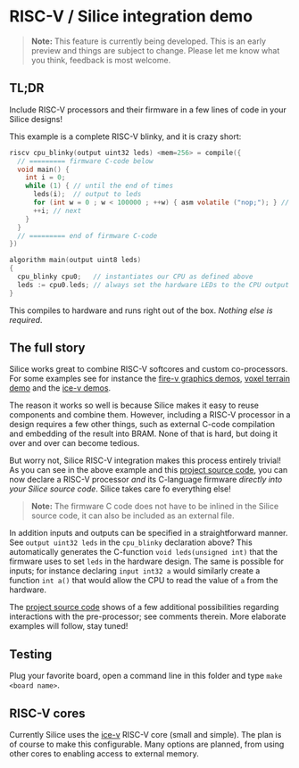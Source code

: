 # RISC-V / Silice integration demo

> **Note:** This feature is currently being developed. This is an early preview and things are subject to change. Please let me know what you think, feedback is most welcome.

## TL;DR

Include RISC-V processors and their firmware in a few lines of code in your Silice designs!

This example is a complete RISC-V blinky, and it is crazy short:
```c
riscv cpu_blinky(output uint32 leds) <mem=256> = compile({
  // ========= firmware C-code below
  void main() { 
    int i = 0;
    while (1) { // until the end of times
      leds(i);  // output to leds
      for (int w = 0 ; w < 100000 ; ++w) { asm volatile ("nop;"); } // wait
      ++i; // next
    }
  }
  // ========= end of firmware C-code
})

algorithm main(output uint8 leds)
{
  cpu_blinky cpu0;   // instantiates our CPU as defined above
  leds := cpu0.leds; // always set the hardware LEDs to the CPU output
}
```

This compiles to hardware and runs right out of the box. *Nothing else is required*.

## The full story

Silice works great to combine RISC-V softcores and custom co-processors.
For some examples see for instance the [fire-v graphics demos](../fire-v/README.md), [voxel terrain demo](../terrain/README.md) and the [ice-v demos](../ice-v/README.md).

The reason it works so well is because Silice makes it easy to reuse components and combine them. However, including a RISC-V processor in a design requires a few other things, such as external C-code compilation and embedding of the result into BRAM. None of that is hard, but doing it over and over can become tedious.

But worry not, Silice RISC-V integration makes this process entirely trivial! As you can see in the above example and this [project source code](main.ice),  you can now declare a RISC-V processor *and* its C-language firmware *directly into your Silice source code*. Silice takes care fo everything else! 

> **Note:** The firmware C code does not have to be inlined in the Silice source code, it can also be included as an external file.

In addition inputs and outputs can be specified in a straightforward manner. See `output uint32 leds` in the `cpu_blinky` declaration above? This automatically generates the C-function `void leds(unsigned int)` that the firmware uses to set `leds` in the hardware design. The same is possible for inputs; for instance declaring `input int32 a` would similarly create a function `int a()` that would allow the CPU to read the value of `a` from the hardware.

The [project source code](main.ice) shows of a few additional possibilities regarding interactions with the pre-processor; see comments therein. More elaborate examples will follow, stay tuned!

## Testing

Plug your favorite board, open a command line in this folder and type `make <board name>`.

## RISC-V cores

Currently Silice uses the [ice-v](../ice-v/README.md) RISC-V core (small and simple). The plan is of course to make this configurable. Many options are planned, from using other cores to enabling access to external memory.

